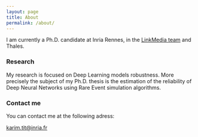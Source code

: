 ```yaml
---
layout: page
title: About
permalink: /about/
---
```


I am currently a Ph.D. candidate at Inria Rennes, in the [LinkMedia team](http://www-linkmedia.irisa.fr/) and Thales.


### Research

My research is focused on Deep Learning models robustness. More precisely the subject of my Ph.D. thesis is the estimation of the reliability of Deep Neural Networks using Rare Event simulation algorithms.

### Contact me

You can contact me at the following adress:

[karim.tit@inria.fr](mailto:karim.tit@inria.fr)